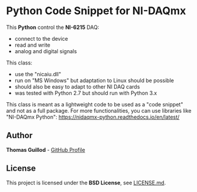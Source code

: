 # Python Code Snippet for NI-DAQmx

This **Python** control the **NI-6215** DAQ:
* connect to the device
* read and write
* analog and digital signals

This class:
* use the "nicaiu.dll"
* run on "MS Windows" but adaptation to Linux should be possible
* should also be easy to adapt to other NI DAQ cards
* was tested with Python 2.7 but should run with Python 3.x

This class is meant as a lightweight code to be used as a "code snippet" and not as a full package.
For more functionalities, you can use libraries like "NI-DAQmx Python":
https://nidaqmx-python.readthedocs.io/en/latest/


## Author

**Thomas Guillod** - [GitHub Profile](https://github.com/otvam)

## License

This project is licensed under the **BSD License**, see [LICENSE.md](LICENSE.md).
